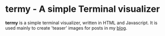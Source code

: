 # termy - A simple Terminal visualizer

**termy** is a simple terminal visualizer, written in HTML and Javascript. It is used mainly to create 'teaser' images for posts in my [blog](https://blog.tal.bi).

